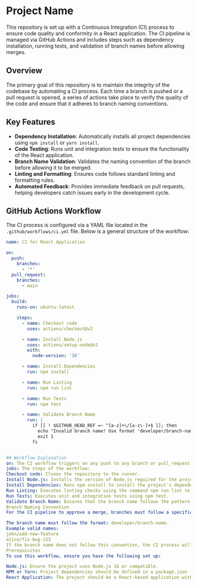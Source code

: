 # Project Name

This repository is set up with a Continuous Integration (CI) process to ensure code quality and conformity in a React application. The CI pipeline is managed via GitHub Actions and includes steps such as dependency installation, running tests, and validation of branch names before allowing merges.

## Overview

The primary goal of this repository is to maintain the integrity of the codebase by automating a CI process. Each time a branch is pushed or a pull request is opened, a series of actions take place to verify the quality of the code and ensure that it adheres to branch naming conventions.

## Key Features

- **Dependency Installation**: Automatically installs all project dependencies using `npm install` or `yarn install`.
- **Code Testing**: Runs unit and integration tests to ensure the functionality of the React application.
- **Branch Name Validation**: Validates the naming convention of the branch before allowing it to be merged.
- **Linting and Formatting**: Ensures code follows standard linting and formatting rules.
- **Automated Feedback**: Provides immediate feedback on pull requests, helping developers catch issues early in the development cycle.

## GitHub Actions Workflow

The CI process is configured via a YAML file located in the `.github/workflows/ci.yml` file. Below is a general structure of the workflow:

```yml
name: CI for React Application

on:
  push:
    branches:
      - '*'
  pull_request:
    branches:
      - main

jobs:
  build:
    runs-on: ubuntu-latest

    steps:
      - name: Checkout code
        uses: actions/checkout@v2

      - name: Install Node.js
        uses: actions/setup-node@v2
        with:
          node-version: '16'

      - name: Install Dependencies
        run: npm install

      - name: Run Linting
        run: npm run lint

      - name: Run Tests
        run: npm test

      - name: Validate Branch Name
        run: |
          if [[ ! $GITHUB_HEAD_REF =~ ^[a-z]+\/[a-z\-]+$ ]]; then
            echo "Invalid branch name! Use format 'developer/branch-name'."
            exit 1
          fi


## Workflow Explanation
on: The CI workflow triggers on any push to any branch or pull_request to the main branch.
jobs: The steps of the workflow:
Checkout code: Clones the repository to the runner.
Install Node.js: Installs the version of Node.js required for the project (e.g., version 16).
Install Dependencies: Runs npm install to install the project's dependencies.
Run Linting: Executes linting checks using the command npm run lint to ensure code adheres to defined standards.
Run Tests: Executes unit and integration tests using npm test.
Validate Branch Name: Ensures that the branch name follows the pattern developer/branch-name. If the name does not meet the criteria, the CI process will fail.
Branch Naming Convention
For the CI pipeline to approve a merge, branches must follow a specific naming convention:

The branch name must follow the format: developer/branch-name.
Example valid names:
john/add-new-feature
alice/fix-bug-123
If the branch name does not follow this convention, the CI process will reject the branch, and the pull request will not be allowed to merge.
Prerequisites
To use this workflow, ensure you have the following set up:

Node.js: Ensure the project uses Node.js 16 or compatible.
NPM or Yarn: Project dependencies should be defined in a package.json file, using either npm or yarn.
React Application: The project should be a React-based application with appropriate test cases and linting configurations.
